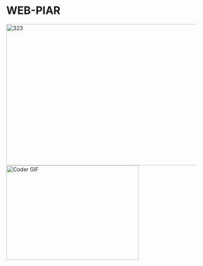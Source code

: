 # WEB-PIAR

<img width="643" height="373" alt="323" src="https://github.com/user-attachments/assets/f73204d9-5328-4759-bf5d-fd99e9f8a041" />
<img alt="Coder GIF" height=250 width=350 src="https://miro.medium.com/max/1360/0*7Q3yvSIv_t0ioJ-Z.gif" />
